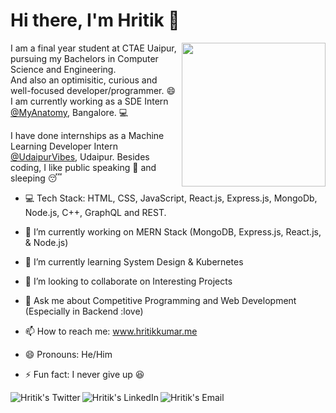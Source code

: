 # Hi there, I'm Hritik 👋
<img align='right' src="https://media.giphy.com/media/3o7qE1YN7aBOFPRw8E/giphy.gif" width="230">

I am a final year student at CTAE Uaipur, pursuing my Bachelors in Computer Science and Engineering.<br>
And also an optimisitic, curious and well-focused developer/programmer. :smile: <br>
I am currently working as a SDE Intern [@MyAnatomy](https://myanatomy.in/), Bangalore. :computer: <br>

I have done internships as a Machine Learning Developer Intern [@UdaipurVibes](https://www.udaipurvibes.com/), Udaipur.
Besides coding, I like public speaking :microphone: and sleeping :sleeping:

- :computer: Tech Stack: HTML, CSS, JavaScript, React.js, Express.js, MongoDb, Node.js, C++, GraphQL and REST.

- 🔭 I’m currently working on MERN Stack (MongoDB, Express.js, React.js, & Node.js)
- 🌱 I’m currently learning System Design & Kubernetes
- 👯 I’m looking to collaborate on Interesting Projects
- 💬 Ask me about Competitive Programming and Web Development (Especially in Backend :love)
- 📫 How to reach me: www.hritikkumar.me
- 😄 Pronouns: He/Him
- ⚡ Fun fact: I never give up :laughing:

<a href="https://twitter.com/hrit_ikkumar">
  <img align="left" alt="Hritik's Twitter" src="https://img.icons8.com/bubbles/50/000000/twitter.png"/>
</a>

<a href="https://www.linkedin.com/in/hritik-kumar/">
  <img align="left" alt="Hritik's LinkedIn" src="https://img.icons8.com/bubbles/50/000000/linkedin.png"/>
</a>

<a href="mailto:hritix@gmail.com">
  <img align="left" alt="Hritik's Email" src="https://img.icons8.com/bubbles/50/000000/gmail.png"/>
</a>
<!--
**hrit-ikkumar/hrit-ikkumar** is a ✨ _special_ ✨ repository because its `README.md` (this file) appears on your GitHub profile.

Here are some ideas to get you started:

- 🔭 I’m currently working on ...
- 🌱 I’m currently learning ...
- 👯 I’m looking to collaborate on ...
- 🤔 I’m looking for help with ...
- 💬 Ask me about ...
- 📫 How to reach me: ...
- 😄 Pronouns: ...
- ⚡ Fun fact: ...
-->
